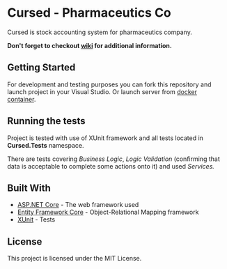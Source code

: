 # Cursed - Pharmaceutics Co

Cursed is stock accounting system for pharmaceutics company.

**Don't forget to checkout [wiki](https://github.com/42ama/Cursed/wiki) for additional information.**

## Getting Started

For development and testing purposes you can fork this repository and launch project in your Visual Studio. Or launch server from [docker container](https://hub.docker.com/repository/docker/42ama/cursed/).

## Running the tests

Project is tested with use of XUnit framework and all tests located in **Cursed.Tests** namespace.

There are tests covering *Business Logic*, *Logic Validation* (confirming that data is acceptable to complete some actions onto it) and used *Services.*

## Built With

* [ASP.NET Core](https://github.com/dotnet/aspnetcore) - The web framework used
* [Entity Framework Core](https://github.com/dotnet/efcore) - Object-Relational Mapping framework
* [XUnit](https://xunit.net/) - Tests


## License

This project is licensed under the MIT License.
